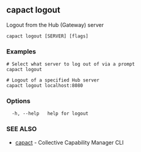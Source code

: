 ## capact logout

Logout from the Hub (Gateway) server

```
capact logout [SERVER] [flags]
```

### Examples

```
# Select what server to log out of via a prompt			
capact logout

# Logout of a specified Hub server
capact logout localhost:8080

```

### Options

```
  -h, --help   help for logout
```

### SEE ALSO

* [capact](capact.md)	 - Collective Capability Manager CLI

